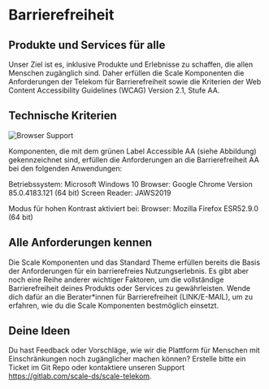 # Barrierefreiheit

## Produkte und Services für alle

Unser Ziel ist es, inklusive Produkte und Erlebnisse zu schaffen, die allen Menschen zugänglich sind. 
Daher erfüllen die Scale Komponenten die Anforderungen der Telekom für Barrierefreiheit sowie die Kriterien der Web Content Accessibility Guidelines (WCAG) Version 2.1, Stufe AA.

## Technische Kriterien

![Browser Support](assets/1_setup/3_scale-for-developers/aa_tag.png)

Komponenten, die mit dem grünen Label Accessible AA (siehe Abbildung) gekennzeichnet sind, erfüllen die Anforderungen an die Barrierefreiheit AA bei den folgenden Anwendungen:

Betriebssystem: Microsoft Windows 10
Browser: Google Chrome Version 85.0.4183.121 (64 bit)
Screen Reader: JAWS2019

Modus für hohen Kontrast aktiviert bei:
Browser: Mozilla Firefox ESR52.9.0 (64 bit)

## Alle Anforderungen kennen

Die Scale Komponenten und das Standard Theme erfüllen bereits die Basis der Anforderungen für ein barrierefreies Nutzungserlebnis. Es gibt aber noch eine Reihe anderer wichtiger Faktoren, um die vollständige Barrierefreiheit deines Produkts oder Services zu gewährleisten.
Wende dich dafür an die Berater*innen für Barrierefreiheit (LINK/E-MAIL), um zu erfahren, wie du die Scale Komponenten bestmöglich einsetzt.

## Deine Ideen

Du hast Feedback oder Vorschläge, wie wir die Plattform für Menschen mit Einschränkungen noch zugänglicher machen können? Erstelle bitte ein Ticket im Git Repo oder kontaktiere unseren Support https://gitlab.com/scale-ds/scale-telekom.